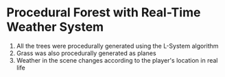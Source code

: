 # Procedural Forest with Real-Time Weather System

1.  All the trees were procedurally generated using the L-System algorithm
2.  Grass was also procedurally generated as planes
3. Weather in the scene changes according to the player's location in real life
   
